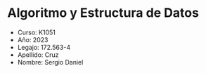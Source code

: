 # Algoritmo y Estructura de Datos
+ Curso: K1051
+ Año: 2023
+ Legajo: 172.563-4
+ Apellido: Cruz
+ Nombre: Sergio Daniel